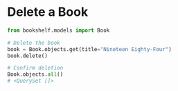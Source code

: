 # Delete a Book

```python
from bookshelf.models import Book

# Delete the book
book = Book.objects.get(title="Nineteen Eighty-Four")
book.delete()

# Confirm deletion
Book.objects.all()
# <QuerySet []>
```

